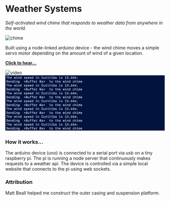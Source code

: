 # Weather Systems

_Self-activated wind chime that responds to weather data from anywhere in the world._

![chime](assets/chime.jpg)

Built using a node-linked arduino device - the wind chime moves a simple servo motor depending on the amount of wind of a given location. 

__[Click to hear...](https://vimeo.com/637224646)__

![video](assets/chime-live.gif)
![logs](assets/logs.png)
### How it works...
The arduino device (uno) is connected to a serial port via usb on a tiny raspberry pi. The pi is running a node server that continuously makes requests to a weather api. The device is controlled via a simple local website that connects to the pi using web sockets. 

### Attribution
Matt Beall helped me construct the outer casing and suspension platform. 


